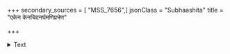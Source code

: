+++
secondary_sources = [ "MSS_7656",]
jsonClass = "Subhaashita"
title = "एकेन केनचिदनर्घमणिप्रभेण"

+++

<details><summary>Text</summary>

एकेन केनचिदनर्घमणिप्रभेण काव्यं चमत्कृतिपदेन विना सुवर्णम्।  
निर्दोषलेशमपि रोहति कस्य चित्ते लावण्यहीनमिव यौवनमङ्गनानाम्॥
</details>
